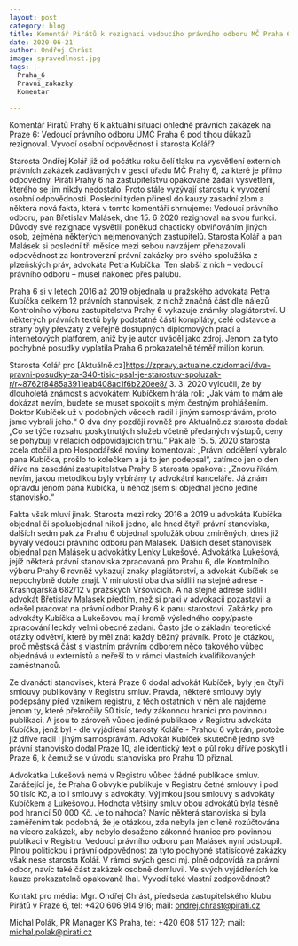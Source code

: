 ```yaml
---
layout: post
category: blog
title: Komentář Pirátů k rezignaci vedoucího právního odboru MČ Praha 6
date: 2020-06-21
author: Ondřej Chrást
image: spravedlnost.jpg
tags: |-
  Praha_6
  Pravni_zakazky
  Komentar
  
---
```

Komentář Pirátů Prahy 6 k aktuální situaci ohledně právních zakázek na Praze 6: Vedoucí právního odboru ÚMČ Praha 6 pod tíhou důkazů rezignoval. Vyvodí osobní odpovědnost i starosta Kolář?

Starosta Ondřej Kolář již od počátku roku čelí tlaku na vysvětlení externích  právních zakázek zadávaných v gesci úřadu MČ Prahy 6, za které je přímo odpovědný. Piráti Prahy 6 na zastupitelstvu opakovaně žádali vysvětlení, kterého se jim nikdy nedostalo. Proto stále vyzývají starostu k vyvození osobní odpovědnosti. Poslední týden přinesl do kauzy zásadní zlom a některá nová fakta, která v tomto komentáři shrnujeme:
Vedoucí právního odboru, pan Břetislav Malásek, dne 15. 6 2020 rezignoval na svou funkci. Důvody své rezignace vysvětlil poněkud chaoticky obviňováním jiných osob, zejména některých nejmenovaných zastupitelů. Starosta  Kolář a pan Malásek si poslední tři měsíce mezi sebou navzájem přehazovali odpovědnost za kontroverzní právní zakázky pro svého spolužáka z plzeňských práv, advokáta Petra Kubíčka. Ten slabší z nich – vedoucí právního odboru – musel nakonec přes palubu.

Praha 6 si v letech 2016 až 2019 objednala u pražského advokáta Petra Kubíčka celkem 12 právních stanovisek, z nichž značná část dle nálezů Kontrolního výboru zastupitelstva Prahy 6 vykazuje známky plagiátorství. U některých právních textů byly podstatné části kompiláty, celé odstavce a strany byly převzaty z veřejně dostupných diplomových prací a internetových platforem, aniž by je autor uváděl jako zdroj. Jenom za tyto pochybné posudky vyplatila Praha 6 prokazatelně téměř milion korun. 

Starosta Kolář pro [Aktuálně.cz]https://zpravy.aktualne.cz/domaci/dva-pravni-posudky-za-340-tisic-psal-je-starostuv-spoluzak-r/r~8762f8485a3911eab408ac1f6b220ee8/ 3. 3. 2020 vyloučil, že by dlouholetá známost s advokátem Kubíčkem hrála roli: „Jak vám to mám ale dokázat nevím, budete se muset spokojit s mým čestným prohlášením. Doktor Kubíček už v podobných věcech radil i jiným samosprávám, proto jsme vybrali jeho.“ O dva dny později rovněž pro Aktuálně.cz starosta dodal: „Co se týče rozsahu poskytnutých služeb včetně předaných výstupů, ceny se pohybují v relacích odpovídajících trhu.“ Pak ale 15. 5. 2020 starosta zcela otočil a pro Hospodářské noviny komentoval: „Právní oddělení vybralo pana Kubíčka, prošlo to kolečkem a já to jen podepsal“, zatímco jen o den dříve na zasedání zastupitelstva Prahy 6 starosta opakoval: „Znovu říkám, nevím, jakou metodikou byly vybírány ty advokátní kanceláře. Já znám opravdu jenom pana Kubíčka, u něhož jsem si objednal jedno jediné stanovisko.“

Fakta však mluví jinak. Starosta mezi roky 2016 a 2019 u advokáta Kubíčka objednal či spoluobjednal nikoli jedno, ale hned čtyři právní stanoviska, dalších sedm pak za Prahu 6 objednal spolužák obou zmíněných, dnes již bývalý vedoucí právního odboru pan Malásek. Dalších deset stanovisek objednal pan Malásek u advokátky Lenky Lukešové. Advokátka Lukešová, jejíž některá právní stanoviska zpracovaná pro Prahu 6, dle Kontrolního výboru Prahy 6 rovněž vykazují znaky plagiátorství, a advokát Kubíček se nepochybně dobře znají. V minulosti oba dva sídlili na stejné  adrese - Krasnojarská 682/12 v pražských Vršovicích. A na stejné adrese sídlil i advokát Břetislav Malásek předtím, než si praxi v advokacii pozastavil a odešel pracovat na právní odbor  Prahy 6 k panu starostovi. Zakázky pro advokáty Kubíčka a Lukešovou mají kromě výsledného copy/paste zpracování leckdy velmi obecné zadání. Často jde o základní teoretické otázky odvětví, které by měl znát každý běžný právník. Proto je otázkou, proč městská část s vlastním právním odborem něco takového vůbec objednává u externistů a neřeší to v rámci vlastních kvalifikovaných zaměstnanců.

Ze dvanácti stanovisek, která Praze 6 dodal advokát Kubíček, byly jen čtyři smlouvy publikovány v Registru smluv. Pravda, některé smlouvy byly podepsány před vznikem registru, z těch ostatních v něm ale najdeme jenom ty, které překročily 50 tisíc, tedy zákonnou hranici pro povinnou publikaci. A jsou to zároveň vůbec jediné publikace v Registru advokáta Kubíčka, jenž byl - dle vyjádření starosty Koláře - Prahou 6 vybrán, protože již dříve radil i jiným samosprávám. Advokát Kubíček skutečně jedno své právní stanovisko dodal Praze 10, ale identický text o půl roku dříve poskytl i Praze 6, k čemuž se v úvodu stanoviska pro Prahu 10 přiznal.

Advokátka Lukešová nemá v Registru vůbec žádné publikace smluv. Zarážející je, že Praha 6 obvykle publikuje v Registru četné smlouvy i pod 50 tisíc Kč, a to i smlouvy s advokáty. Výjimkou jsou smlouvy s advokáty Kubíčkem a Lukešovou. Hodnota většiny smluv obou advokátů byla těsně pod hranicí 50 000 Kč. Je to náhoda? Navíc některá stanoviska si byla zaměřením tak podobná, že je otázkou, zda nebyla jen cíleně rozúčtována na vícero zakázek, aby nebylo dosaženo zákonné hranice pro povinnou publikaci v Registru.
Vedoucí právního odboru pan Malásek nyní odstoupil. Plnou politickou i právní odpovědnost za tyto pochybné statisícové zakázky však nese starosta Kolář. V rámci svých gescí mj. plně odpovídá za právní odbor, navíc také část zakázek osobně domluvil. Ve svých vyjádřeních ke kauze prokazatelně opakovaně lhal. Vyvodí také vlastní zodpovědnost? 

Kontakt pro média: Mgr. Ondřej Chrást, předseda zastupitelského klubu Pirátů v Praze 6, tel: +420 606 914 916; mail: ondrej.chrast@pirati.cz

Michal Polák, PR Manager KS Praha, tel: +420 608 517 127; mail: michal.polak@pirati.cz
